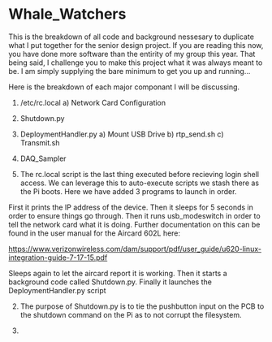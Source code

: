 # Whale_Watchers

This is the breakdown of all code and background nessesary to duplicate what I put together for the senior design project. If you are reading this now, you have done more software than the entirity of my group this year. That being said, I challenge you to make this project what it was always meant to be. I am simply supplying the bare minimum to get you up and running... 

Here is the breakdown of each major componant I will be discussing.

1) /etc/rc.local
  a) Network Card Configuration
2) Shutdown.py
3) DeploymentHandler.py
  a) Mount USB Drive
  b) rtp_send.sh
  c) Transmit.sh
4) DAQ_Sampler

1) The rc.local script is the last thing executed before recieving login shell access. We can leverage this to auto-execute scripts we stash there as the Pi boots. Here we have added 3 programs to launch in order. 

First it prints the IP address of the device.
Then it sleeps for 5 seconds in order to ensure things go through.
Then it runs usb_modeswitch in order to tell the network card what it is doing. Further documentation on this can be found in the user manual for the Aircard 602L here: 

https://www.verizonwireless.com/dam/support/pdf/user_guide/u620-linux-integration-guide-7-17-15.pdf

Sleeps again to let the aircard report it is working.
Then it starts a background code called Shutdown.py.
Finally it launches the DeploymentHandler.py script

2) The purpose of Shutdown.py is to tie the pushbutton input on the PCB to the shutdown command on the Pi as to not corrupt the filesystem.

3) 
